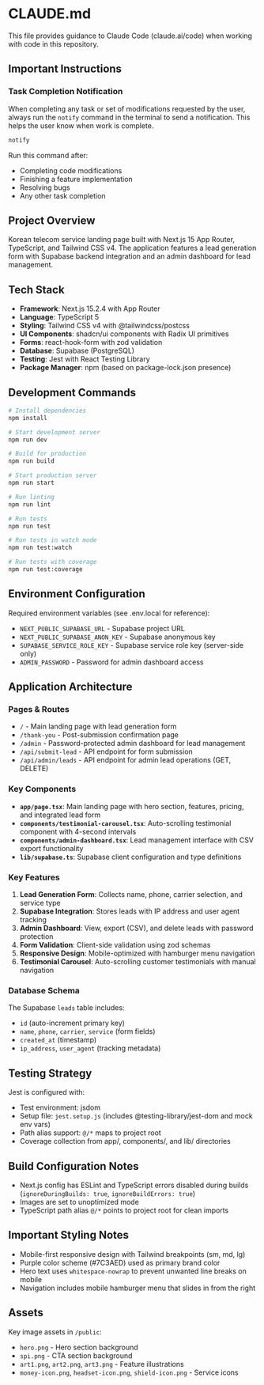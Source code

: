 # CLAUDE.md

This file provides guidance to Claude Code (claude.ai/code) when working with code in this repository.

## Important Instructions

### Task Completion Notification
When completing any task or set of modifications requested by the user, always run the `notify` command in the terminal to send a notification. This helps the user know when work is complete.

```bash
notify
```

Run this command after:
- Completing code modifications
- Finishing a feature implementation
- Resolving bugs
- Any other task completion

## Project Overview

Korean telecom service landing page built with Next.js 15 App Router, TypeScript, and Tailwind CSS v4. The application features a lead generation form with Supabase backend integration and an admin dashboard for lead management.

## Tech Stack

- **Framework**: Next.js 15.2.4 with App Router
- **Language**: TypeScript 5
- **Styling**: Tailwind CSS v4 with @tailwindcss/postcss
- **UI Components**: shadcn/ui components with Radix UI primitives
- **Forms**: react-hook-form with zod validation
- **Database**: Supabase (PostgreSQL)
- **Testing**: Jest with React Testing Library
- **Package Manager**: npm (based on package-lock.json presence)

## Development Commands

```bash
# Install dependencies
npm install

# Start development server
npm run dev

# Build for production
npm run build

# Start production server
npm run start

# Run linting
npm run lint

# Run tests
npm run test

# Run tests in watch mode
npm run test:watch

# Run tests with coverage
npm run test:coverage
```

## Environment Configuration

Required environment variables (see .env.local for reference):
- `NEXT_PUBLIC_SUPABASE_URL` - Supabase project URL
- `NEXT_PUBLIC_SUPABASE_ANON_KEY` - Supabase anonymous key
- `SUPABASE_SERVICE_ROLE_KEY` - Supabase service role key (server-side only)
- `ADMIN_PASSWORD` - Password for admin dashboard access

## Application Architecture

### Pages & Routes
- `/` - Main landing page with lead generation form
- `/thank-you` - Post-submission confirmation page
- `/admin` - Password-protected admin dashboard for lead management
- `/api/submit-lead` - API endpoint for form submission
- `/api/admin/leads` - API endpoint for admin lead operations (GET, DELETE)

### Key Components
- **`app/page.tsx`**: Main landing page with hero section, features, pricing, and integrated lead form
- **`components/testimonial-carousel.tsx`**: Auto-scrolling testimonial component with 4-second intervals
- **`components/admin-dashboard.tsx`**: Lead management interface with CSV export functionality
- **`lib/supabase.ts`**: Supabase client configuration and type definitions

### Key Features
1. **Lead Generation Form**: Collects name, phone, carrier selection, and service type
2. **Supabase Integration**: Stores leads with IP address and user agent tracking
3. **Admin Dashboard**: View, export (CSV), and delete leads with password protection
4. **Form Validation**: Client-side validation using zod schemas
5. **Responsive Design**: Mobile-optimized with hamburger menu navigation
6. **Testimonial Carousel**: Auto-scrolling customer testimonials with manual navigation

### Database Schema
The Supabase `leads` table includes:
- `id` (auto-increment primary key)
- `name`, `phone`, `carrier`, `service` (form fields)
- `created_at` (timestamp)
- `ip_address`, `user_agent` (tracking metadata)

## Testing Strategy

Jest is configured with:
- Test environment: jsdom
- Setup file: `jest.setup.js` (includes @testing-library/jest-dom and mock env vars)
- Path alias support: `@/*` maps to project root
- Coverage collection from app/, components/, and lib/ directories

## Build Configuration Notes

- Next.js config has ESLint and TypeScript errors disabled during builds (`ignoreDuringBuilds: true`, `ignoreBuildErrors: true`)
- Images are set to unoptimized mode
- TypeScript path alias `@/*` points to project root for clean imports

## Important Styling Notes

- Mobile-first responsive design with Tailwind breakpoints (sm, md, lg)
- Purple color scheme (#7C3AED) used as primary brand color
- Hero text uses `whitespace-nowrap` to prevent unwanted line breaks on mobile
- Navigation includes mobile hamburger menu that slides in from the right

## Assets

Key image assets in `/public`:
- `hero.png` - Hero section background
- `spi.png` - CTA section background
- `art1.png`, `art2.png`, `art3.png` - Feature illustrations
- `money-icon.png`, `headset-icon.png`, `shield-icon.png` - Service icons